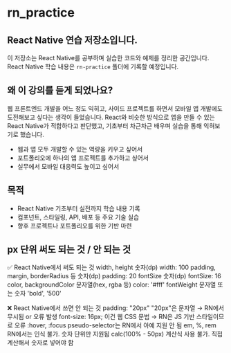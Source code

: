 # rn_practice

## React Native 연습 저장소입니다.

이 저장소는 React Native를 공부하며 실습한 코드와 예제를 정리한 공간입니다.  
React Native 학습 내용은 `rn-practice` 폴더에 기록할 예정입니다.

## 왜 이 강의를 듣게 되었나요?

웹 프론트엔드 개발을 어느 정도 익히고, 사이드 프로젝트를 하면서 모바일 앱 개발에도 도전해보고 싶다는 생각이 들었습니다.
React와 비슷한 방식으로 앱을 만들 수 있는 React Native가 적합하다고 판단했고, 기초부터 차근차근 배우며 실습을 통해 익혀보기로 했습니다. 

- 웹과 앱 모두 개발할 수 있는 역량을 키우고 싶어서
- 포트폴리오에 하나의 앱 프로젝트를 추가하고 싶어서
- 실무에서 모바일 대응력도 높이고 싶어서

## 목적

- React Native 기초부터 실전까지 학습 내용 기록
- 컴포넌트, 스타일링, API, 배포 등 주요 기술 실습
- 향후 프로젝트나 포트폴리오를 위한 기반 마련

## px 단위 써도 되는 것 / 안 되는 것

✅ React Native에서 써도 되는 것
width, height	                   숫자(dp)                width: 100
padding, margin, borderRadius 등    숫자(dp)	            padding: 20
fontSize	                       숫자(dp)	               fontSize: 16
color, backgroundColor	           문자열(hex, rgba 등)	    color: '#fff'
fontWeight	                       문자열 또는 숫자	          'bold', '500'

❌ React Native에서 쓰면 안 되는 것
padding:  "20px"    "20px"은 문자열 → RN에서 무시됨 or 오류 발생
font-size: 16px;	이건 웹 CSS 문법 → RN은 JS 기반 스타일이므로 오류
:hover, :focus	    pseudo-selector는 RN에서 아예 지원 안 됨
em, %, rem	        RN에서는 인식 불가. 숫자 단위만 지원됨
calc(100% - 50px)	계산식 사용 불가. 직접 계산해서 숫자로 넣어야 함
